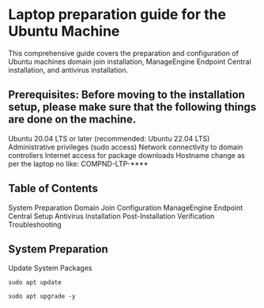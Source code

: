 # Laptop preparation guide for the Ubuntu Machine 

This comprehensive guide covers the preparation and configuration of Ubuntu machines domain join installation, ManageEngine Endpoint Central installation, and antivirus installation.

## Prerequisites: Before moving to the installation setup, please make sure that the following things are done on the machine.
Ubuntu 20.04 LTS or later (recommended: Ubuntu 22.04 LTS)
Administrative privileges (sudo access)
Network connectivity to domain controllers
Internet access for package downloads
Hostname change as per the laptop no like:  COMPND-LTP-****

## Table of Contents
System Preparation
Domain Join Configuration
ManageEngine Endpoint Central Setup
Antivirus Installation
Post-Installation Verification
Troubleshooting

## System Preparation
Update System Packages
```
sudo apt update
```
```
sudo apt upgrade -y
```


